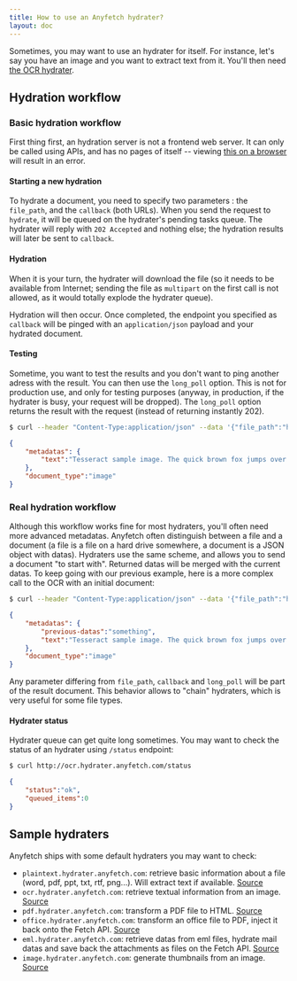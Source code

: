 ```yaml
---
title: How to use an Anyfetch hydrater?
layout: doc
---
```


Sometimes, you may want to use an hydrater for itself. For instance, let's say you have an image and you want to extract text from it.
You'll then need [the OCR hydrater](https://github.com/Papiel/ocr.hydrater.anyfetch.com).


## Hydration workflow
### Basic hydration workflow
First thing first, an hydration server is not a frontend web server. It can only be called using APIs, and has no pages of itself -- viewing [this on a browser](http://ocr.hydrater.anyfetch.com/) will result in an error.

#### Starting a new hydration
To hydrate a document, you need to specify two parameters : the `file_path`, and the `callback` (both URLs).
When you send the request to `hydrate`, it will be queued on the hydrater's pending tasks queue.
The hydrater will reply with `202 Accepted` and nothing else; the hydration results will later be sent to `callback`.

#### Hydration
When it is your turn, the hydrater will download the file (so it needs to be available from Internet; sending the file as `multipart` on the first call is not allowed, as it would totally explode the hydrater queue).

Hydration will then occur. Once completed, the endpoint you specified as `callback` will be pinged with an `application/json` payload and your hydrated document.

#### Testing
Sometime, you want to test the results and you don't want to ping another adress with the result.
You can then use the `long_poll` option. This is not for production use, and only for testing purposes (anyway, in production, if the hydrater is busy, your request will be dropped). The `long_poll` option returns the result with the request (instead of returning instantly 202).

```sh
$ curl --header "Content-Type:application/json" --data '{"file_path":"https://raw2.github.com/Papiel/ocr.hydrater.anyfetch.com/763ca1c77b33451de3fff733ad850287b48d2f96/test/samples/sample.png", "long_poll":true}' http://ocr.hydrater.anyfetch.com/hydrate
```

```json
{
    "metadatas": {
        "text":"Tesseract sample image. The quick brown fox jumps over the lazy dog.\n\n"
    },
    "document_type":"image"
}
```

### Real hydration workflow
Although this workflow works fine for most hydraters, you'll often need more advanced metadatas. Anyfetch often distinguish between a file and a document (a file is a file on a hard drive somewhere, a document is a JSON object with datas). Hydraters use the same scheme, and allows you to send a document "to start with". Returned datas will be merged with the current datas.
To keep going with our previous example, here is a more complex call to the OCR with an initial document:

```sh
$ curl --header "Content-Type:application/json" --data '{"file_path":"https://raw2.github.com/Papiel/ocr.hydrater.anyfetch.com/763ca1c77b33451de3fff733ad850287b48d2f96/test/samples/sample.png", "callback":"http://example.com","long_poll":true, "metadatas": {"previous-datas":"something"}}' http://ocr.hydrater.anyfetch.com/hydrate
```

```json
{
    "metadatas": {
        "previous-datas":"something",
        "text":"Tesseract sample image. The quick brown fox jumps over the lazy dog.\n\n"
    },
    "document_type":"image"
}
```

Any parameter differing from `file_path`, `callback` and `long_poll` will be part of the result document. This behavior allows to "chain" hydraters, which is very useful for some file types.

#### Hydrater status
Hydrater queue can get quite long sometimes. You may want to check the status of an hydrater using `/status` endpoint:

```sh
$ curl http://ocr.hydrater.anyfetch.com/status
```

```json
{
    "status":"ok",
    "queued_items":0
}
```

## Sample hydraters
Anyfetch ships with some default hydraters you may want to check:

* `plaintext.hydrater.anyfetch.com`: retrieve basic information about a file (word, pdf, ppt, txt, rtf, png...). Will extract text if available. [Source](https://github.com/Papiel/plaintext.hydrater.anyfetch.com)
* `ocr.hydrater.anyfetch.com`: retrieve textual information from an image. [Source](https://github.com/Papiel/ocr.hydrater.anyfetch.com)
* `pdf.hydrater.anyfetch.com`: transform a PDF file to HTML. [Source](https://github.com/Papiel/pdf.hydrater.anyfetch.com)
* `office.hydrater.anyfetch.com`: transform an office file to PDF, inject it back onto the Fetch API. [Source](https://github.com/Papiel/office.hydrater.anyfetch.com)
* `eml.hydrater.anyfetch.com`: retrieve datas from eml files, hydrate mail datas and save back the attachments as files on the Fetch API. [Source](https://github.com/Papiel/eml.hydrater.anyfetch.com)
* `image.hydrater.anyfetch.com`: generate thumbnails from an image. [Source](https://github.com/Papiel/image.hydrater.anyfetch.com)
